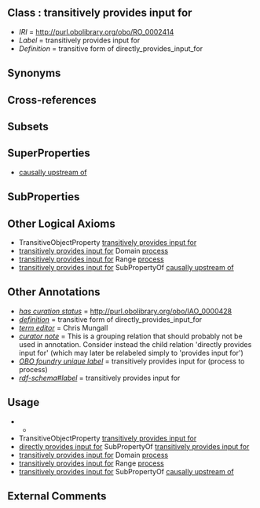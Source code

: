 
## Class : transitively provides input for

 * *IRI* = http://purl.obolibrary.org/obo/RO_0002414
 * *Label* = transitively provides input for
 * *Definition* = transitive form of directly_provides_input_for

## Synonyms


## Cross-references


## Subsets


## SuperProperties

 * [causally upstream of](../../RO/11/RO_0002411.md)

## SubProperties


## Other Logical Axioms

 * TransitiveObjectProperty [transitively provides input for](../../RO/14/RO_0002414.md)
 * [transitively provides input for](../../RO/14/RO_0002414.md) Domain [process](../../BFO/15/BFO_0000015.md)
 * [transitively provides input for](../../RO/14/RO_0002414.md) Range [process](../../BFO/15/BFO_0000015.md)
 * [transitively provides input for](../../RO/14/RO_0002414.md) SubPropertyOf [causally upstream of](../../RO/11/RO_0002411.md)

## Other Annotations

 * *[has curation status](../../IAO/14/IAO_0000114.md)* = http://purl.obolibrary.org/obo/IAO_0000428
 * *[definition](../../IAO/15/IAO_0000115.md)* = transitive form of directly_provides_input_for
 * *[term editor](../../IAO/17/IAO_0000117.md)* = Chris Mungall
 * *[curator note](../../IAO/32/IAO_0000232.md)* = This is a grouping relation that should probably not be used in annotation. Consider instead the child relation 'directly provides input for' (which may later be relabeled simply to 'provides input for')
 * *[OBO foundry unique label](../../IAO/89/IAO_0000589.md)* = transitively provides input for (process to process)
 * *[rdf-schema#label](../../el/rdf-schema#label.md)* = transitively provides input for

## Usage

 * -
 * TransitiveObjectProperty [transitively provides input for](../../RO/14/RO_0002414.md)
 * [directly provides input for](../../RO/13/RO_0002413.md) SubPropertyOf [transitively provides input for](../../RO/14/RO_0002414.md)
 * [transitively provides input for](../../RO/14/RO_0002414.md) Domain [process](../../BFO/15/BFO_0000015.md)
 * [transitively provides input for](../../RO/14/RO_0002414.md) Range [process](../../BFO/15/BFO_0000015.md)
 * [transitively provides input for](../../RO/14/RO_0002414.md) SubPropertyOf [causally upstream of](../../RO/11/RO_0002411.md)

## External Comments

